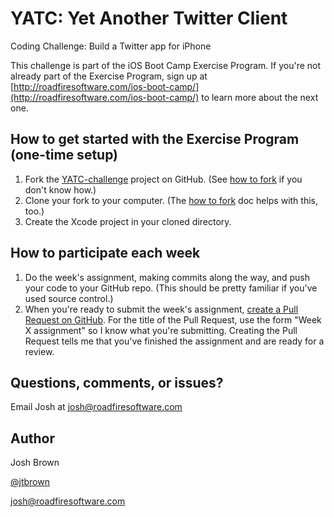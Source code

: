 YATC: Yet Another Twitter Client
==============

Coding Challenge: Build a Twitter app for iPhone

This challenge is part of the iOS Boot Camp Exercise Program. If you're not already part of the Exercise Program, sign up at [http://roadfiresoftware.com/ios-boot-camp/](http://roadfiresoftware.com/ios-boot-camp/) to learn more about the next one.

## How to get started with the Exercise Program (one-time setup)

1. Fork the [YATC-challenge](https://github.com/roadfire/YATC-challenge/) project on GitHub. (See [how to fork](https://help.github.com/articles/fork-a-repo) if you don't know how.)
1. Clone your fork to your computer. (The [how to fork](https://help.github.com/articles/fork-a-repo) doc helps with this, too.)
1. Create the Xcode project in your cloned directory.

## How to participate each week

1. Do the week's assignment, making commits along the way, and push your code to your GitHub repo. (This should be pretty familiar if you've used source control.)
1. When you're ready to submit the week's assignment, [create a Pull Request on GitHub](https://help.github.com/articles/creating-a-pull-request). For the title of the Pull Request, use the form "Week X assignment" so I know what you're submitting. Creating the Pull Request tells me that you've finished the assignment and are ready for a review.

## Questions, comments, or issues?

Email Josh at [josh@roadfiresoftware.com](mailto:josh@roadfiresoftware.com)

## Author

Josh Brown

[@jtbrown](https://twitter.com/jtbrown)

[josh@roadfiresoftware.com](josh@roadfiresoftware.com)
